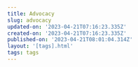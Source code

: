 ```yaml
---
title: Advocacy
slug: advocacy
updated-on: '2023-04-21T07:16:23.335Z'
created-on: '2023-04-21T07:16:23.335Z'
published-on: '2023-04-21T08:01:04.314Z'
layout: '[tags].html'
tags: tags
---
```



